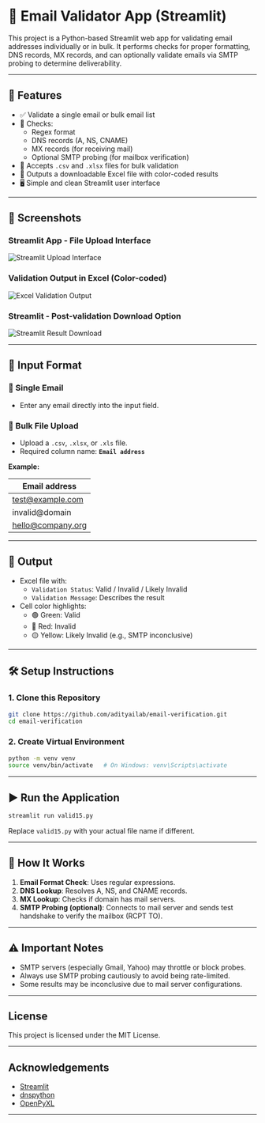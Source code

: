 # 📧 Email Validator App (Streamlit)

This project is a Python-based Streamlit web app for validating email addresses individually or in bulk. It performs checks for proper formatting, DNS records, MX records, and can optionally validate emails via SMTP probing to determine deliverability.

---

## 🚀 Features

- ✅ Validate a single email or bulk email list
- 🧪 Checks:
  - Regex format
  - DNS records (A, NS, CNAME)
  - MX records (for receiving mail)
  - Optional SMTP probing (for mailbox verification)
- 📄 Accepts `.csv` and `.xlsx` files for bulk validation
- 🎨 Outputs a downloadable Excel file with color-coded results
- 🖥️ Simple and clean Streamlit user interface

---

## 📸 Screenshots

### Streamlit App - File Upload Interface
![Streamlit Upload Interface](https://github.com/adityailab/email-verification/blob/main/Screenshot%202025-07-30%20at%204.39.58%E2%80%AFPM.png)

### Validation Output in Excel (Color-coded)
![Excel Validation Output](screenshot2.png)

### Streamlit - Post-validation Download Option
![Streamlit Result Download](https://github.com/adityailab/email-verification/blob/main/Screenshot%202025-07-30%20at%204.41.25%E2%80%AFPM.png)

---

## 📂 Input Format

### 📧 Single Email

- Enter any email directly into the input field.

### 📁 Bulk File Upload

- Upload a `.csv`, `.xlsx`, or `.xls` file.
- Required column name: **`Email address`**

**Example:**

| Email address         |
|-----------------------|
| test@example.com      |
| invalid@domain        |
| hello@company.org     |

---

## 🎨 Output

- Excel file with:
  - `Validation Status`: Valid / Invalid / Likely Invalid
  - `Validation Message`: Describes the result
- Cell color highlights:
  - 🟢 Green: Valid
  - 🔴 Red: Invalid
  - 🟡 Yellow: Likely Invalid (e.g., SMTP inconclusive)

---

## 🛠️ Setup Instructions

### 1. Clone this Repository

```bash
git clone https://github.com/adityailab/email-verification.git
cd email-verification
```

### 2. Create Virtual Environment

```bash
python -m venv venv
source venv/bin/activate   # On Windows: venv\Scripts\activate
```


---

## ▶️ Run the Application

```bash
streamlit run valid15.py
```

Replace `valid15.py` with your actual file name if different.

---

## 🔎 How It Works

1. **Email Format Check**: Uses regular expressions.
2. **DNS Lookup**: Resolves A, NS, and CNAME records.
3. **MX Lookup**: Checks if domain has mail servers.
4. **SMTP Probing (optional)**: Connects to mail server and sends test handshake to verify the mailbox (RCPT TO).

---

## ⚠️ Important Notes

- SMTP servers (especially Gmail, Yahoo) may throttle or block probes.
- Always use SMTP probing cautiously to avoid being rate-limited.
- Some results may be inconclusive due to mail server configurations.

---

## License

This project is licensed under the MIT License.

---

## Acknowledgements

- [Streamlit](https://streamlit.io/)
- [dnspython](https://www.dnspython.org/)
- [OpenPyXL](https://openpyxl.readthedocs.io/en/stable/)

---

